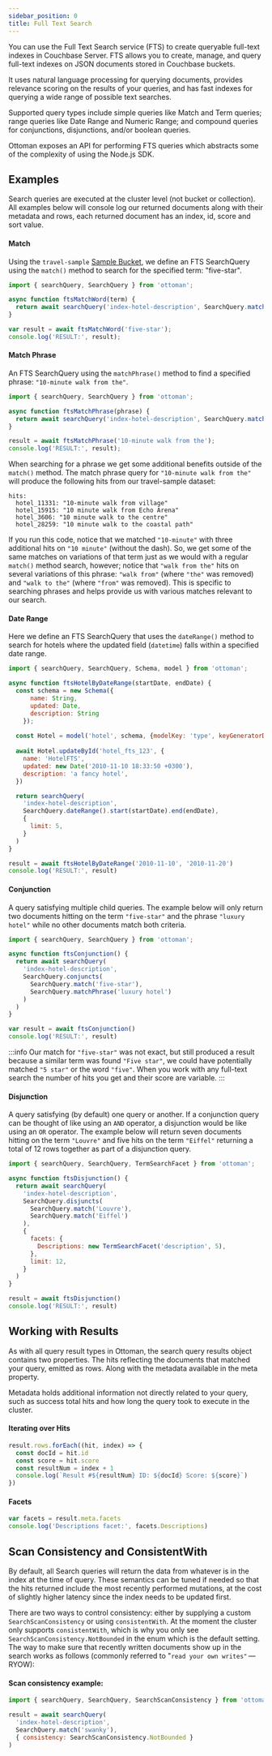 ```yaml
---
sidebar_position: 0
title: Full Text Search
---
```


You can use the Full Text Search service (FTS) to create queryable full-text indexes in Couchbase Server.
FTS allows you to create, manage, and query full-text indexes on JSON documents stored in Couchbase buckets.

It uses natural language processing for querying documents, provides relevance scoring on the results of your queries, and has fast indexes for querying a wide range of possible text searches.

Supported query types include simple queries like Match and Term queries; range queries like Date Range and Numeric Range; and compound queries for conjunctions, disjunctions, and/or boolean queries.

Ottoman exposes an API for performing FTS queries which abstracts some of the complexity of using the Node.js SDK.

## Examples

Search queries are executed at the cluster level (not bucket or collection). All examples below will console log our returned documents along with their metadata and rows, each returned document has an index, id, score and sort value.

#### Match

Using the `travel-sample` [Sample Bucket](https://docs.couchbase.com/server/7.1/manage/manage-settings/install-sample-buckets.html), we define an FTS SearchQuery using the `match()` method to search for the specified term: "five-star".

```javascript
import { searchQuery, SearchQuery } from 'ottoman';

async function ftsMatchWord(term) {
  return await searchQuery('index-hotel-description', SearchQuery.match(term), { limit: 5 });
}

var result = await ftsMatchWord('five-star');
console.log('RESULT:', result);
```

#### Match Phrase

An FTS SearchQuery using the `matchPhrase()` method to find a specified phrase: `"10-minute walk from the"`.

```javascript
import { searchQuery, SearchQuery } from 'ottoman';

async function ftsMatchPhrase(phrase) {
  return await searchQuery('index-hotel-description', SearchQuery.matchPhrase(phrase), { limit: 10 });
}

result = await ftsMatchPhrase('10-minute walk from the');
console.log('RESULT:', result);
```

When searching for a phrase we get some additional benefits outside of the `match()` method. The match phrase query for `"10-minute walk from the"` will produce the following hits from our travel-sample dataset:

```shell
hits:
  hotel_11331: "10-minute walk from village"
  hotel_15915: "10 minute walk from Echo Arena"
  hotel_3606: "10 minute walk to the centre"
  hotel_28259: "10 minute walk to the coastal path"
```

If you run this code, notice that we matched `"10-minute"` with three additional hits on `"10 minute"` (without the dash).
So, we get some of the same matches on variations of that term just as we would with a regular `match()` method search,
however; notice that `"walk from the"` hits on several variations of this phrase:
`"walk from"` (where `"the"` was removed) and `"walk to the"` (where `"from"` was removed).
This is specific to searching phrases and helps provide us with various matches relevant to our search.


#### Date Range 

Here we define an FTS SearchQuery that uses the `dateRange()` method to search for hotels where the updated field (`datetime`) falls within a specified date range.

```javascript
import { searchQuery, SearchQuery, Schema, model } from 'ottoman';

async function ftsHotelByDateRange(startDate, endDate) {
  const schema = new Schema({
      name: String,
      updated: Date,
      description: String
    });
  
  const Hotel = model('hotel', schema, {modelKey: 'type', keyGeneratorDelimiter: '_'});
  
  await Hotel.updateById('hotel_fts_123', {
    name: 'HotelFTS',
    updated: new Date('2010-11-10 18:33:50 +0300'),
    description: 'a fancy hotel',
  })

  return searchQuery(
    'index-hotel-description',
    SearchQuery.dateRange().start(startDate).end(endDate),
    {
      limit: 5,
    }
  )
}

result = await ftsHotelByDateRange('2010-11-10', '2010-11-20')
console.log('RESULT:', result)
```

#### Conjunction

A query satisfying multiple child queries. The example below will only return two documents hitting on the term `"five-star"` 
and the phrase `"luxury hotel"` while no other documents match both criteria.

````javascript
import { searchQuery, SearchQuery } from 'ottoman';

async function ftsConjunction() {
  return await searchQuery(
    'index-hotel-description',
    SearchQuery.conjuncts(
      SearchQuery.match('five-star'),
      SearchQuery.matchPhrase('luxury hotel')
    )
  )
}

var result = await ftsConjunction()
console.log('RESULT:', result)
````

:::info
Our match for `"five-star"` was not exact, but still produced a result because a similar term was found `"Five star"`, 
we could have potentially matched `"5 star"` or the word `"five"`.
When you work with any full-text search the number of hits you get and their score are variable.
:::

#### Disjunction

A query satisfying (by default) one query or another. 
If a conjunction query can be thought of like using an `AND` operator, a disjunction would be like using an `OR` operator.
The example below will return seven documents hitting on the term `"Louvre"` and five hits on the term `"Eiffel"` returning a total of 12 rows together as part of a disjunction query.

```javascript
import { searchQuery, SearchQuery, TermSearchFacet } from 'ottoman';

async function ftsDisjunction() {
  return await searchQuery(
    'index-hotel-description',
    SearchQuery.disjuncts(
      SearchQuery.match('Louvre'),
      SearchQuery.match('Eiffel')
    ),
    {
      facets: {
        Descriptions: new TermSearchFacet('description', 5),
      },
      limit: 12,
    }
  )
}

result = await ftsDisjunction()
console.log('RESULT:', result)
```

## Working with Results

As with all query result types in Ottoman, the search query results object contains two properties. The hits reflecting the documents that matched your query, emitted as rows. Along with the metadata available in the meta property.

Metadata holds additional information not directly related to your query, such as success total hits and how long the query took to execute in the cluster.

#### Iterating over Hits

```javascript
result.rows.forEach((hit, index) => {
  const docId = hit.id
  const score = hit.score
  const resultNum = index + 1
  console.log(`Result #${resultNum} ID: ${docId} Score: ${score}`)
})
```

#### Facets

```javascript
var facets = result.meta.facets
console.log('Descriptions facet:', facets.Descriptions)
```

## Scan Consistency and ConsistentWith

By default, all Search queries will return the data from whatever is in the index at the time of query. 
These semantics can be tuned if needed so that the hits returned include the most recently performed mutations,
at the cost of slightly higher latency since the index needs to be updated first.

There are two ways to control consistency: either by supplying a custom `SearchScanConsistency` or using `consistentWith`.
At the moment the cluster only supports `consistentWith`, which is why you only see `SearchScanConsistency.NotBounded`
in the enum which is the default setting.
The way to make sure that recently written documents show up in the search works as follows (commonly referred to "`read your own writes"` — RYOW):

#### Scan consistency example:

```javascript
import { searchQuery, SearchQuery, SearchScanConsistency } from 'ottoman';

result = await searchQuery(
  'index-hotel-description',
  SearchQuery.match('swanky'),
  { consistency: SearchScanConsistency.NotBounded }
)    
```


